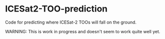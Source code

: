 # ICESat2-TOO-prediction
Code for predicting where ICESat-2 TOOs will fall on the ground.

WARNING: This is work in progress and doesn't seem to work quite well yet.
